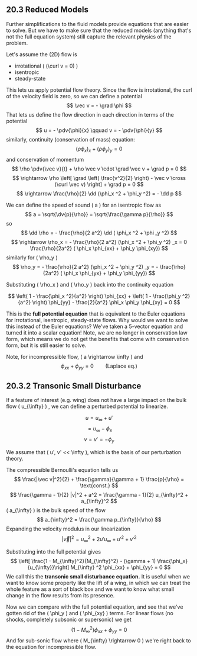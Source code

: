 ## **20.3** Reduced Models

Further simplifications to the fluid models provide equations that are easier to solve. But we have to make sure that the reduced models (anything that's not the full equation system) still capture the relevant physics of the problem.

Let's assume the (2D) flow is

 - irrotational \( (\curl v = 0) \) 
 - isentropic
 - steady-state

This lets us apply potential flow theory. Since the flow is irrotational, the curl of the velocity field is zero, so we can define a potential
$$
\vec v = - \grad \phi
$$
That lets us define the flow direction in each direction in terms of the potential
$$
u = - \pdv{\phi}{x} \qquad v = - \pdv{\phi}{y}
$$
similarly, continuity (conservation of mass) equation:
$$
(\rho \phi_x )_x + (\rho \phi_y)_y = 0
$$
and conservation of momentum
$$
\rho \pdv{\vec v}{t} + \rho \vec v \cdot \grad \vec v + \grad p = 0
$$
$$
\rightarrow \rho \left[ \grad \left( \frac{v^2}{2} \right) - \vec v \cross (\curl \vec v) \right] + \grad p = 0
$$
$$
\rightarrow \frac{\rho}{2} \dd (\phi_x ^2 + \phi_y ^2) = - \dd p
$$

We can define the speed of sound \( a \) for an isentropic flow as
$$
a = \sqrt{\dv{p}{\rho}} = \sqrt{\frac{\gamma p}{\rho}}
$$
so
$$
\dd \rho = - \frac{\rho}{2 a^2} \dd ( \phi_x ^2 + \phi _y ^2)
$$
$$
\rightarrow \rho_x = - \frac{\rho}{2 a^2} (\phi_x ^2 + \phi_y ^2) _x = 0 \frac{\rho}{2a^2} ( \phi_x \phi_{xx} + \phi_y \phi_{xy})
$$
similarly for \( \rho_y \) 
$$
\rho_y = - \frac{\rho}{2 a^2} (\phi_x ^2 + \phi_y ^2) _y = - \frac{\rho}{2a^2} ( \phi_x \phi_{yx} + \phi_y \phi_{yy})
$$

Substituting \( \rho_x \) and \( \rho_y \) back into the continuity equation

$$
\left( 1 - \frac{\phi_x ^2}{a^2} \right) \phi_{xx} + \left( 1 - \frac{\phi_y ^2}{a^2} \right) \phi_{yy} - \frac{2}{a^2} \phi_x \phi_y \phi_{xy} = 0
$$

This is the **full potential equation** that is equivalent to the Euler equations for irrotational, isentropic, steady-state flows. Why would we want to solve this instead of the Euler equations? We've taken a 5-vector equation and turned it into a scalar equation! Note, we are no longer in conservation law form, which means we do not get the benefits that come with conservation form, but it is still easier to solve. 

Note, for incompressible flow, \( a \rightarrow \infty \) and
$$
\phi_{xx} + \phi_{yy} = 0 \qquad (\text{Laplace eq.})
$$

## **20.3.2** Transonic Small Disturbance

If a feature of interest (e.g. wing) does not have a large impact on the bulk flow \( u_{\infty} \) , we can define a perturbed potential to linearize.

$$
u = u_{\infty} + u'
$$
$$
= u_{\infty} - \phi_x
$$
$$
v = v' = - \phi_y
$$

We assume that \( u', v' << \infty \), which is the basis of our perturbation theory.

The compressible Bernoulli's equation tells us
$$
\frac{|\vec v|^2}{2} + \frac{\gamma}{\gamma + 1} \frac{p}{\rho} = \text{const.}
$$
$$
\frac{\gamma - 1}{2} |v|^2 + a^2 =  \frac{\gamma - 1}{2} u_{\infty}^2 + a_{\infty}^2
$$
\( a_{\infty} \) is the bulk speed of the flow
$$
a_{\infty}^2 = \frac{\gamma p_{\infty}}{\rho}
$$
Expanding the velocity modulus in our linearization
$$
| \vec v | ^2 = u_{\infty}^2 + 2 u' u_{\infty} + u' ^2 + v ' ^2
$$

Substituting into the full potential gives
$$
\left[ \frac{1 - M_{\infty}^2}{M_{\infty}^2} - (\gamma + 1) \frac{\phi_x}{u_{\infty}}\right] M_{\infty} ^2 \phi_{xx} + \phi_{yy} = 0
$$
We call this the **transonic small disturbance equation.** It is useful when we want to know some property like the lift of a wing, in which we can treat the whole feature as a sort of black box and we want to know what small change in the flow results from its presence.

Now we can compare with the full potential equation, and see that we've gotten rid of the \( \phi_y \) and \( \phi_{xy} \) terms. For linear flows (no shocks, completely subsonic or supersonic) we get
$$
(1 - M_{\infty}^2 ) \phi_{xx} + \phi_{yy} = 0
$$
And for sub-sonic flow where \( M_{\infty} \rightarrow 0 \) we're right back to the equation for incompressible flow.